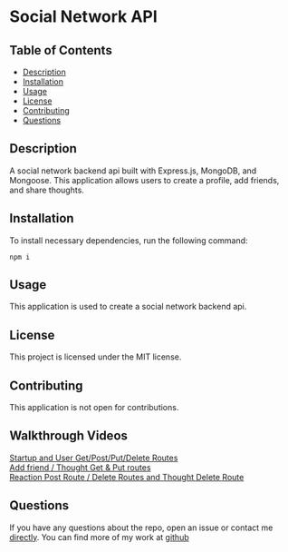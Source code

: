 # Social Network API

## Table of Contents

- [Description](#description)
- [Installation](#installation)
- [Usage](#usage)
- [License](#license)
- [Contributing](#contributing)
- [Questions](#questions)

## Description

A social network backend api built with Express.js, MongoDB, and Mongoose. This application allows users to create a profile, add friends, and share thoughts.

## Installation

To install necessary dependencies, run the following command:

```
npm i
```

## Usage

This application is used to create a social network backend api.

## License

This project is licensed under the MIT license.

## Contributing

This application is not open for contributions.

## Walkthrough Videos

[Startup and User Get/Post/Put/Delete Routes](https://youtu.be/oyf-95CjgE8) <br />
[Add friend / Thought Get & Put routes](https://youtu.be/K4FnlTrvvwA) <br />
[Reaction Post Route / Delete Routes and Thought Delete Route](https://youtu.be/6to5dE1eFyM)

## Questions

If you have any questions about the repo, open an issue or contact me [directly](mailto:logsenn2@gmail.com). You can find more of my work at [github](https://github.com/Lsenn404)
